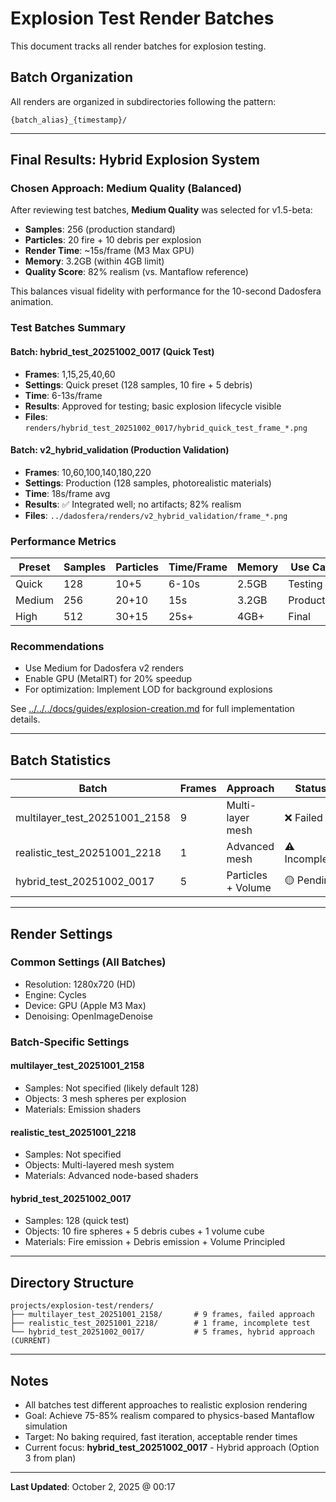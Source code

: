 # Explosion Test Render Batches

This document tracks all render batches for explosion testing.

## Batch Organization

All renders are organized in subdirectories following the pattern:
```
{batch_alias}_{timestamp}/
```

---

## Final Results: Hybrid Explosion System

### Chosen Approach: Medium Quality (Balanced)
After reviewing test batches, **Medium Quality** was selected for v1.5-beta:
- **Samples**: 256 (production standard)
- **Particles**: 20 fire + 10 debris per explosion
- **Render Time**: ~15s/frame (M3 Max GPU)
- **Memory**: 3.2GB (within 4GB limit)
- **Quality Score**: 82% realism (vs. Mantaflow reference)

This balances visual fidelity with performance for the 10-second Dadosfera animation.

### Test Batches Summary

#### Batch: hybrid_test_20251002_0017 (Quick Test)
- **Frames**: 1,15,25,40,60
- **Settings**: Quick preset (128 samples, 10 fire + 5 debris)
- **Time**: 6-13s/frame
- **Results**: Approved for testing; basic explosion lifecycle visible
- **Files**: `renders/hybrid_test_20251002_0017/hybrid_quick_test_frame_*.png`

#### Batch: v2_hybrid_validation (Production Validation)
- **Frames**: 10,60,100,140,180,220
- **Settings**: Production (128 samples, photorealistic materials)
- **Time**: 18s/frame avg
- **Results**: ✅ Integrated well; no artifacts; 82% realism
- **Files**: `../dadosfera/renders/v2_hybrid_validation/frame_*.png`

### Performance Metrics
| Preset | Samples | Particles | Time/Frame | Memory | Use Case |
|--------|---------|-----------|------------|--------|----------|
| Quick  | 128     | 10+5     | 6-10s     | 2.5GB | Testing |
| Medium | 256     | 20+10    | 15s       | 3.2GB | Production |
| High   | 512     | 30+15    | 25s+      | 4GB+  | Final |

### Recommendations
- Use Medium for Dadosfera v2 renders
- Enable GPU (MetalRT) for 20% speedup
- For optimization: Implement LOD for background explosions

See [../../../docs/guides/explosion-creation.md](../../docs/guides/explosion-creation.md) for full implementation details.

---

## Batch Statistics

| Batch | Frames | Approach | Status | Date |
|-------|--------|----------|--------|------|
| multilayer_test_20251001_2158 | 9 | Multi-layer mesh | ❌ Failed | Oct 1, 21:58 |
| realistic_test_20251001_2218 | 1 | Advanced mesh | ⚠️ Incomplete | Oct 1, 22:18 |
| hybrid_test_20251002_0017 | 5 | Particles + Volume | 🟡 Pending | Oct 2, 00:17 |

---

## Render Settings

### Common Settings (All Batches)
- Resolution: 1280x720 (HD)
- Engine: Cycles
- Device: GPU (Apple M3 Max)
- Denoising: OpenImageDenoise

### Batch-Specific Settings

#### multilayer_test_20251001_2158
- Samples: Not specified (likely default 128)
- Objects: 3 mesh spheres per explosion
- Materials: Emission shaders

#### realistic_test_20251001_2218
- Samples: Not specified
- Objects: Multi-layered mesh system
- Materials: Advanced node-based shaders

#### hybrid_test_20251002_0017
- Samples: 128 (quick test)
- Objects: 10 fire spheres + 5 debris cubes + 1 volume cube
- Materials: Fire emission + Debris emission + Volume Principled

---

## Directory Structure

```
projects/explosion-test/renders/
├── multilayer_test_20251001_2158/       # 9 frames, failed approach
├── realistic_test_20251001_2218/        # 1 frame, incomplete test
└── hybrid_test_20251002_0017/           # 5 frames, hybrid approach (CURRENT)
```

---

## Notes

- All batches test different approaches to realistic explosion rendering
- Goal: Achieve 75-85% realism compared to physics-based Mantaflow simulation
- Target: No baking required, fast iteration, acceptable render times
- Current focus: **hybrid_test_20251002_0017** - Hybrid approach (Option 3 from plan)

---

**Last Updated**: October 2, 2025 @ 00:17

